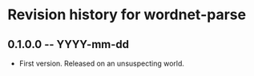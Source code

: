 # Revision history for wordnet-parse

## 0.1.0.0  -- YYYY-mm-dd

* First version. Released on an unsuspecting world.

